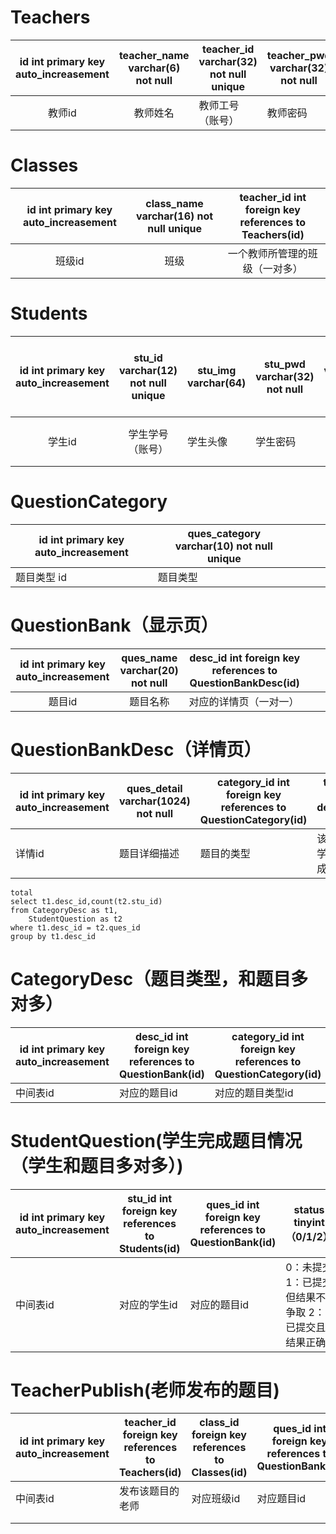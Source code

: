 # Teachers

| id  int  primary key auto_increasement | teacher_name varchar(6) not null | teacher_id varchar(32) not null unique | teacher_pwd varchar(32) not null |
| :------------------------------------: | :------------------------------: | -------------------------------------- | -------------------------------- |
|                 教师id                 |             教师姓名             | 教师工号（账号）                       | 教师密码                         |

# Classes

| id  int  primary key auto_increasement | class_name  varchar(16) not null unique | teacher_id int foreign key references to Teachers(id) |
| :------------------------------------: | :-------------------------------------: | :---------------------------------------------------: |
|                 班级id                 |                  班级                   |            一个教师所管理的班级（一对多）             |

# Students

| id  int  primary key auto_increasement | stu_id varchar(12) not null unique | stu_img varchar(64) | stu_pwd varchar(32) not null | stu_name varchar(5) not null unique | stu_gender tinyint not null | teacher_id int foreign key references to Teachers(id) | class_id int foreign key references to Classes(id) |
| :------------------------------------: | :--------------------------------: | ------------------- | ---------------------------- | :---------------------------------: | :-------------------------: | :---------------------------------------------------: | :------------------------------------------------: |
|                 学生id                 |          学生学号（账号）          | 学生头像            | 学生密码                     |              学生姓名               |   学生性别（用0，1表示）    |          一个老师所管理的所有学生（一对多）           |            一个班级的所有学生（一对多）            |

# QuestionCategory

| id  int  primary key auto_increasement | ques_category varchar(10) not null unique |      |      |      |
| -------------------------------------- | ----------------------------------------- | ---- | ---- | ---- |
| 题目类型 id                            | 题目类型                                  |      |      |      |

# QuestionBank（显示页）

| id  int  primary key auto_increasement | ques_name varchar(20) not null | desc_id int foreign key references to QuestionBankDesc(id) |      |      |
| :------------------------------------: | :----------------------------: | ---------------------------------------------------------- | ---- | ---- |
|                 题目id                 |            题目名称            | 对应的详情页（一对一）                                     |      |      |

# QuestionBankDesc（详情页）

| id  int  primary key auto_increasement | ques_detail varchar(1024) not null | category_id int foreign key references to QuestionCategory(id) | total int default 0 | ques_sample varchar(1024) not null unique | ques_answer varchar(1024) not null unique |
| -------------------------------------- | ---------------------------------- | ------------------------------------------------------------ | ------------------- | ----------------------------------------- | ----------------------------------------- |
| 详情id                                 | 题目详细描述                       | 题目的类型                                                   | 该题目学生完成情况  | 测试用例（地址）                          | 样例对应的答案(地址)                      |

```mysql
total
select t1.desc_id,count(t2.stu_id) 
from CategoryDesc as t1,
	StudentQuestion as t2
where t1.desc_id = t2.ques_id
group by t1.desc_id
```

# CategoryDesc（题目类型，和题目多对多）

| id  int  primary key auto_increasement | desc_id int foreign key references to QuestionBank(id) | category_id int foreign key references to QuestionCategory(id) |      |      |
| -------------------------------------- | ------------------------------------------------------ | ------------------------------------------------------------ | ---- | ---- |
| 中间表id                               | 对应的题目id                                           | 对应的题目类型id                                             |      |      |

# StudentQuestion(学生完成题目情况 （学生和题目多对多）)

| id  int  primary key auto_increasement | stu_id int foreign key references to Students(id) | ques_id int foreign key references to QuestionBank(id) | status tinyint （0/1/2）                            | solution not null varchar(1024) |
| -------------------------------------- | ------------------------------------------------- | ------------------------------------------------------ | --------------------------------------------------- | ------------------------------- |
| 中间表id                               | 对应的学生id                                      | 对应的题目id                                           | 0：未提交 1：已提交但结果不争取 2：已提交且结果正确 | 学生提交的答案                  |

# TeacherPublish(老师发布的题目)

| id  int  primary key auto_increasement | teacher_id foreign key references to Teachers(id) | class_id foreign key references to Classes(id) | ques_id int foreign key references to QuestionBank(id) |
| -------------------------------------- | ------------------------------------------------- | ---------------------------------------------- | ------------------------------------------------------ |
| 中间表id                               | 发布该题目的老师                                  | 对应班级id                                     | 对应题目id                                             |
|                                        |                                                   |                                                |                                                        |
|                                        |                                                   |                                                |                                                        |

